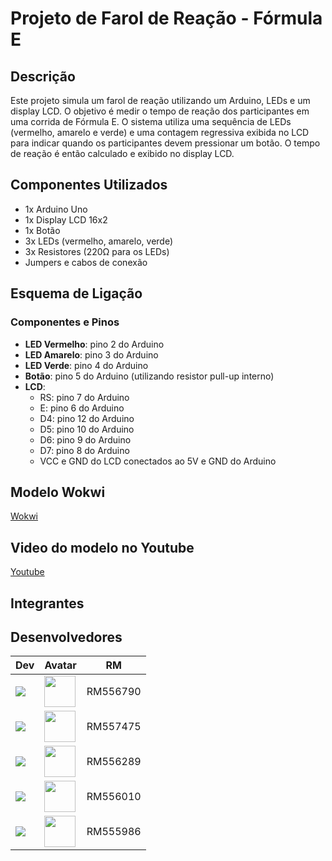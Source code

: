 # Projeto de Farol de Reação - Fórmula E

## Descrição

Este projeto simula um farol de reação utilizando um Arduino, LEDs e um display LCD. O objetivo é medir o tempo de reação dos participantes em uma corrida de Fórmula E. O sistema utiliza uma sequência de LEDs (vermelho, amarelo e verde) e uma contagem regressiva exibida no LCD para indicar quando os participantes devem pressionar um botão. O tempo de reação é então calculado e exibido no display LCD.

## Componentes Utilizados

- 1x Arduino Uno
- 1x Display LCD 16x2
- 1x Botão
- 3x LEDs (vermelho, amarelo, verde)
- 3x Resistores (220Ω para os LEDs)
- Jumpers e cabos de conexão

## Esquema de Ligação

### Componentes e Pinos

- **LED Vermelho**: pino 2 do Arduino
- **LED Amarelo**: pino 3 do Arduino
- **LED Verde**: pino 4 do Arduino
- **Botão**: pino 5 do Arduino (utilizando resistor pull-up interno)
- **LCD**:
  - RS: pino 7 do Arduino
  - E: pino 6 do Arduino
  - D4: pino 12 do Arduino
  - D5: pino 10 do Arduino
  - D6: pino 9 do Arduino
  - D7: pino 8 do Arduino
  - VCC e GND do LCD conectados ao 5V e GND do Arduino

## Modelo Wokwi

[Wokwi](https://wokwi.com/projects/400543340744012801)

## Video do modelo no Youtube

[Youtube](https://youtu.be/G17QF4eq-x0?si=deL9cWYa3fl0G4kO)

## Integrantes 

## Desenvolvedores
| Dev | Avatar | RM |
| ------------- | ------ | -- |
| ![](https://img.shields.io/badge/DEV-João-blue?style=for-the-badge&logo=appveyor) | <a href="https://github.com/jota0802"><img src="https://avatars.githubusercontent.com/u/161319025?v=4" height="50" style="max-width: 100%;"></a> | RM556790 |
| ![](https://img.shields.io/badge/DEV-Yuri-blue?style=for-the-badge&logo=appveyor) | <a href="https://github.com/yurisilpess"><img src="https://avatars.githubusercontent.com/u/99032447?v=4" height="50" style="max-width: 100%;"></a> | RM557475 |
| ![](https://img.shields.io/badge/DEV-Gustavo-blue?style=for-the-badge&logo=appveyor) | <a href="https://github.com/gus7a2005"><img src="https://avatars.githubusercontent.com/u/161319479?v=4" height="50" style="max-width: 100%;"></a> | RM556289 |
| ![](https://img.shields.io/badge/DEV-Igor-blue?style=for-the-badge&logo=appveyor) | <a href="https://github.com/igor-soos"><img src="https://avatars.githubusercontent.com/u/164360059?v=4" height="50" style="max-width: 100%;"></a> | RM556010 |
| ![](https://img.shields.io/badge/DEV-Leonardo-blue?style=for-the-badge&logo=appveyor) | <a href="https://github.com/LeonBarbosa"><img src="https://avatars.githubusercontent.com/u/162709227?v=4" height="50" style="max-width: 100%;"></a> | RM555986 |
